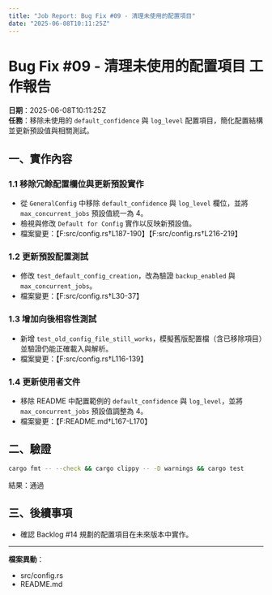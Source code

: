 ```yaml
---
title: "Job Report: Bug Fix #09 - 清理未使用的配置項目"
date: "2025-06-08T10:11:25Z"
---
```


# Bug Fix #09 - 清理未使用的配置項目 工作報告

**日期**：2025-06-08T10:11:25Z  
**任務**：移除未使用的 `default_confidence` 與 `log_level` 配置項目，簡化配置結構並更新預設值與相關測試。

## 一、實作內容

### 1.1 移除冗餘配置欄位與更新預設實作
- 從 `GeneralConfig` 中移除 `default_confidence` 與 `log_level` 欄位，並將 `max_concurrent_jobs` 預設值統一為 4。
- 檢視與修改 `Default for Config` 實作以反映新預設值。
- 檔案變更：【F:src/config.rs†L187-190】【F:src/config.rs†L216-219】

### 1.2 更新預設配置測試
- 修改 `test_default_config_creation`，改為驗證 `backup_enabled` 與 `max_concurrent_jobs`。
- 檔案變更：【F:src/config.rs†L30-37】

### 1.3 增加向後相容性測試
- 新增 `test_old_config_file_still_works`，模擬舊版配置檔（含已移除項目）並驗證仍能正確載入與解析。
- 檔案變更：【F:src/config.rs†L116-139】

### 1.4 更新使用者文件
- 移除 README 中配置範例的 `default_confidence` 與 `log_level`，並將 `max_concurrent_jobs` 預設值調整為 4。
- 檔案變更：【F:README.md†L167-L170】

## 二、驗證
```bash
cargo fmt -- --check && cargo clippy -- -D warnings && cargo test
```
結果：通過

## 三、後續事項
- 確認 Backlog #14 規劃的配置項目在未來版本中實作。

---
**檔案異動**：
- src/config.rs
- README.md

